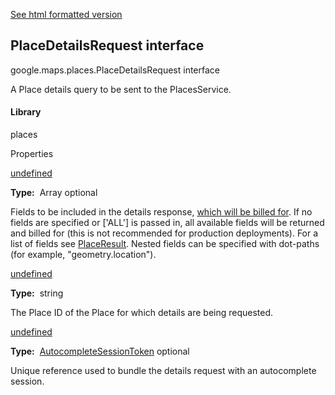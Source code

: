 [See html formatted version](https://huasofoundries.github.io/google-maps-documentation/PlaceDetailsRequest.html)

PlaceDetailsRequest interface
-----------------------------

google.maps.places.PlaceDetailsRequest interface

A Place details query to be sent to the PlacesService.

#### Library

places

Properties

[undefined](#PlaceDetailsRequest.fields)

**Type:**  Array<string> optional

Fields to be included in the details response, [which will be billed for](https://developers.google.com/maps/billing/understanding-cost-of-use#places-product). If no fields are specified or \['ALL'\] is passed in, all available fields will be returned and billed for (this is not recommended for production deployments). For a list of fields see [PlaceResult](/maps/documentation/javascript/reference/3.40/places-service#PlaceResult). Nested fields can be specified with dot-paths (for example, "geometry.location").

[undefined](#PlaceDetailsRequest.placeId)

**Type:**  string

The Place ID of the Place for which details are being requested.

[undefined](#PlaceDetailsRequest.sessionToken)

**Type:**  [AutocompleteSessionToken](/maps/documentation/javascript/reference/3.40/places-autocomplete-service#AutocompleteSessionToken) optional

Unique reference used to bundle the details request with an autocomplete session.